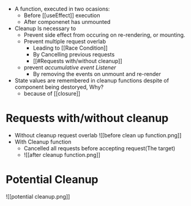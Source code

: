 - A function, executed in two ocasions:
    -  Before [[useEffect]] execution
    -  After componenet has unmounted
- Cleanup Is necessary to
    - Prevent side effect from occuring on re-rendering, or mounting.
    - Prevent multiple request overlab
	    - Leading to [[Race Condition]]
		- By Cancelling previous requests 
		- [[#Requests with/without cleanup]]
    - prevent _accumulative event Listener_ 
        - By removing the events on unmount and re-render
- State values are remembered in cleanup functions despite of component being destoryed, Why?
    - because of [[closure]] 
# Requests with/without cleanup
- Without cleanup request overlab ![[before clean up function.png]]
- With Cleanup function
	- Cancelled all requests before accepting request(The target)
	- ![[after cleanup function.png]]
# Potential Cleanup

![[potential cleanup.png]]